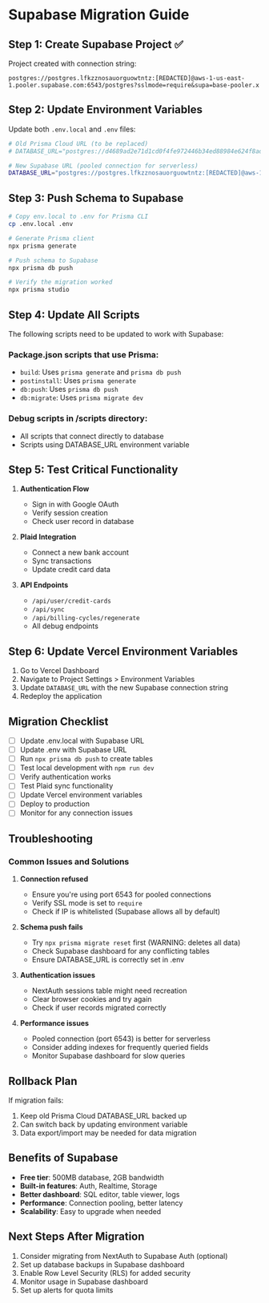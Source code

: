 # Supabase Migration Guide

## Step 1: Create Supabase Project ✅

Project created with connection string:
```
postgres://postgres.lfkzznosauorguowtntz:[REDACTED]@aws-1-us-east-1.pooler.supabase.com:6543/postgres?sslmode=require&supa=base-pooler.x
```

## Step 2: Update Environment Variables

Update both `.env.local` and `.env` files:

```bash
# Old Prisma Cloud URL (to be replaced)
# DATABASE_URL="postgres://d4689ad2e71d1cd0f4fe972446b34ed88984e624f8ad4e7eae83fca89c44424d:[REDACTED]@db.prisma.io:5432/postgres?sslmode=require"

# New Supabase URL (pooled connection for serverless)
DATABASE_URL="postgres://postgres.lfkzznosauorguowtntz:[REDACTED]@aws-1-us-east-1.pooler.supabase.com:6543/postgres?sslmode=require&supa=base-pooler.x"
```

## Step 3: Push Schema to Supabase

```bash
# Copy env.local to .env for Prisma CLI
cp .env.local .env

# Generate Prisma client
npx prisma generate

# Push schema to Supabase
npx prisma db push

# Verify the migration worked
npx prisma studio
```

## Step 4: Update All Scripts

The following scripts need to be updated to work with Supabase:

### Package.json scripts that use Prisma:
- `build`: Uses `prisma generate` and `prisma db push`
- `postinstall`: Uses `prisma generate`
- `db:push`: Uses `prisma db push`
- `db:migrate`: Uses `prisma migrate dev`

### Debug scripts in /scripts directory:
- All scripts that connect directly to database
- Scripts using DATABASE_URL environment variable

## Step 5: Test Critical Functionality

1. **Authentication Flow**
   - Sign in with Google OAuth
   - Verify session creation
   - Check user record in database

2. **Plaid Integration**
   - Connect a new bank account
   - Sync transactions
   - Update credit card data

3. **API Endpoints**
   - `/api/user/credit-cards`
   - `/api/sync`
   - `/api/billing-cycles/regenerate`
   - All debug endpoints

## Step 6: Update Vercel Environment Variables

1. Go to Vercel Dashboard
2. Navigate to Project Settings > Environment Variables
3. Update `DATABASE_URL` with the new Supabase connection string
4. Redeploy the application

## Migration Checklist

- [ ] Update .env.local with Supabase URL
- [ ] Update .env with Supabase URL
- [ ] Run `npx prisma db push` to create tables
- [ ] Test local development with `npm run dev`
- [ ] Verify authentication works
- [ ] Test Plaid sync functionality
- [ ] Update Vercel environment variables
- [ ] Deploy to production
- [ ] Monitor for any connection issues

## Troubleshooting

### Common Issues and Solutions

1. **Connection refused**
   - Ensure you're using port 6543 for pooled connections
   - Verify SSL mode is set to `require`
   - Check if IP is whitelisted (Supabase allows all by default)

2. **Schema push fails**
   - Try `npx prisma migrate reset` first (WARNING: deletes all data)
   - Check Supabase dashboard for any conflicting tables
   - Ensure DATABASE_URL is correctly set in .env

3. **Authentication issues**
   - NextAuth sessions table might need recreation
   - Clear browser cookies and try again
   - Check if user records migrated correctly

4. **Performance issues**
   - Pooled connection (port 6543) is better for serverless
   - Consider adding indexes for frequently queried fields
   - Monitor Supabase dashboard for slow queries

## Rollback Plan

If migration fails:
1. Keep old Prisma Cloud DATABASE_URL backed up
2. Can switch back by updating environment variable
3. Data export/import may be needed for data migration

## Benefits of Supabase

- **Free tier**: 500MB database, 2GB bandwidth
- **Built-in features**: Auth, Realtime, Storage
- **Better dashboard**: SQL editor, table viewer, logs
- **Performance**: Connection pooling, better latency
- **Scalability**: Easy to upgrade when needed

## Next Steps After Migration

1. Consider migrating from NextAuth to Supabase Auth (optional)
2. Set up database backups in Supabase dashboard
3. Enable Row Level Security (RLS) for added security
4. Monitor usage in Supabase dashboard
5. Set up alerts for quota limits